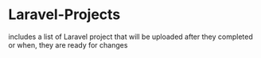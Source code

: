 # Laravel-Projects
includes a list of Laravel project that will be uploaded after they completed or when, they are ready for changes 
